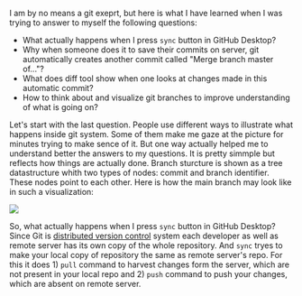I am by no means a git exeprt, but here is what I have learned when I was trying to answer to myself the following questions:
* What actually happens when I press `sync` button in GitHub Desktop?
* Why when someone does it to save their commits on server, git automatically creates another commit called "Merge branch master of..."?
* What does diff tool show when one looks at changes made in this automatic commit?
* How to think about and visualize git branches to improve understanding of what is going on?

Let's start with the last question. People use different ways to illustrate what happens inside git system. Some of them make me gaze at the picture for minutes trying to make sence of it. But one way actually helped me to understand better the answers to my questions. It is pretty simmple but reflects how things are actually done. Branch sturcture is shown as a tree datastructure whith two types of nodes: commit and branch identifier. These nodes point to each other. Here is how the main branch may look like in such a visualization:

![](http://puu.sh/pUNz5/4568efc60c.png)

So, what actually happens when I press `sync` button in GitHub Desktop? Since Git is [distributed version control](https://en.wikipedia.org/wiki/Distributed_version_control) system each developer as well as remote server has its own copy of the whole repository. And `sync` tryes to make your local copy of repository the same as remote server's repo. For this it does 1) `pull` command to harvest changes form the server, which are not present in your local repo and 2) `push` command to push your changes, which are absent on remote server.  
